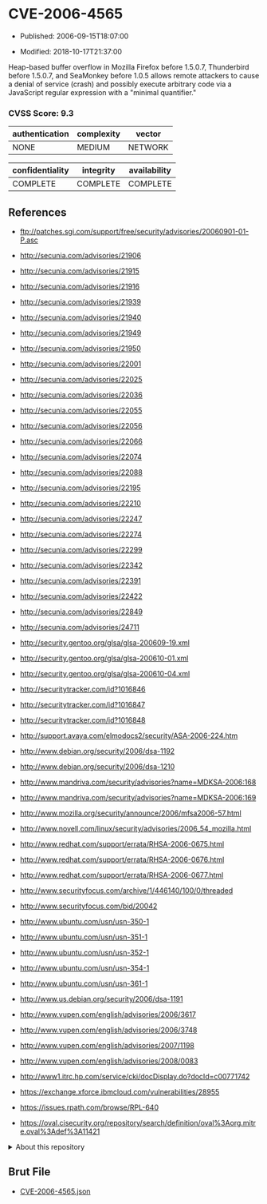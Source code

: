 # CVE-2006-4565

- Published: 2006-09-15T18:07:00

- Modified: 2018-10-17T21:37:00

Heap-based buffer overflow in Mozilla Firefox before 1.5.0.7, Thunderbird before 1.5.0.7, and SeaMonkey before 1.0.5 allows remote attackers to cause a denial of service (crash) and possibly execute arbitrary code via a JavaScript regular expression with a "minimal quantifier."

### CVSS Score: **9.3**

| authentication | complexity | vector |
| --- | --- | --- |
| NONE | MEDIUM | NETWORK |

| confidentiality | integrity | availability |
| --- | --- | --- |
| COMPLETE | COMPLETE | COMPLETE |

## References

* ftp://patches.sgi.com/support/free/security/advisories/20060901-01-P.asc

* http://secunia.com/advisories/21906

* http://secunia.com/advisories/21915

* http://secunia.com/advisories/21916

* http://secunia.com/advisories/21939

* http://secunia.com/advisories/21940

* http://secunia.com/advisories/21949

* http://secunia.com/advisories/21950

* http://secunia.com/advisories/22001

* http://secunia.com/advisories/22025

* http://secunia.com/advisories/22036

* http://secunia.com/advisories/22055

* http://secunia.com/advisories/22056

* http://secunia.com/advisories/22066

* http://secunia.com/advisories/22074

* http://secunia.com/advisories/22088

* http://secunia.com/advisories/22195

* http://secunia.com/advisories/22210

* http://secunia.com/advisories/22247

* http://secunia.com/advisories/22274

* http://secunia.com/advisories/22299

* http://secunia.com/advisories/22342

* http://secunia.com/advisories/22391

* http://secunia.com/advisories/22422

* http://secunia.com/advisories/22849

* http://secunia.com/advisories/24711

* http://security.gentoo.org/glsa/glsa-200609-19.xml

* http://security.gentoo.org/glsa/glsa-200610-01.xml

* http://security.gentoo.org/glsa/glsa-200610-04.xml

* http://securitytracker.com/id?1016846

* http://securitytracker.com/id?1016847

* http://securitytracker.com/id?1016848

* http://support.avaya.com/elmodocs2/security/ASA-2006-224.htm

* http://www.debian.org/security/2006/dsa-1192

* http://www.debian.org/security/2006/dsa-1210

* http://www.mandriva.com/security/advisories?name=MDKSA-2006:168

* http://www.mandriva.com/security/advisories?name=MDKSA-2006:169

* http://www.mozilla.org/security/announce/2006/mfsa2006-57.html

* http://www.novell.com/linux/security/advisories/2006_54_mozilla.html

* http://www.redhat.com/support/errata/RHSA-2006-0675.html

* http://www.redhat.com/support/errata/RHSA-2006-0676.html

* http://www.redhat.com/support/errata/RHSA-2006-0677.html

* http://www.securityfocus.com/archive/1/446140/100/0/threaded

* http://www.securityfocus.com/bid/20042

* http://www.ubuntu.com/usn/usn-350-1

* http://www.ubuntu.com/usn/usn-351-1

* http://www.ubuntu.com/usn/usn-352-1

* http://www.ubuntu.com/usn/usn-354-1

* http://www.ubuntu.com/usn/usn-361-1

* http://www.us.debian.org/security/2006/dsa-1191

* http://www.vupen.com/english/advisories/2006/3617

* http://www.vupen.com/english/advisories/2006/3748

* http://www.vupen.com/english/advisories/2007/1198

* http://www.vupen.com/english/advisories/2008/0083

* http://www1.itrc.hp.com/service/cki/docDisplay.do?docId=c00771742

* https://exchange.xforce.ibmcloud.com/vulnerabilities/28955

* https://issues.rpath.com/browse/RPL-640

* https://oval.cisecurity.org/repository/search/definition/oval%3Aorg.mitre.oval%3Adef%3A11421

<details>
<summary>About this repository</summary> 

  This repository is part of the project [Live Hack CVE](https://github.com/Live-Hack-CVE). Main website can be found [www.live-hack.org](https://www.live-hack.org) 
  
  Made by [Sn0wAlice](https://github.com/Sn0wAlice) for the people that care about security and need to have a feed of the latest CVEs. Hope you enjoy it, don't forget to star the repo and follow me on [Twitter](https://twitter.com/Sn0wAlice) and [Github](https://github.com/Sn0wAlice). And that is my [personnal website](https://www.alice-snow.me/)

  - [Home Page](https://github.com/Live-Hack-CVE)
  - [Framework](https://github.com/Live-Hack-CVE/cve-framework)
  - [CVE database](https://github.com/Live-Hack-CVE/full_database)
  - [Changelog](https://github.com/Live-Hack-CVE/Changelog)
</details>

## Brut File

* [CVE-2006-4565.json](https://raw.githubusercontent.com/Live-Hack-CVE/full_database/main/cves/2006/CVE-2006-4565.json)

